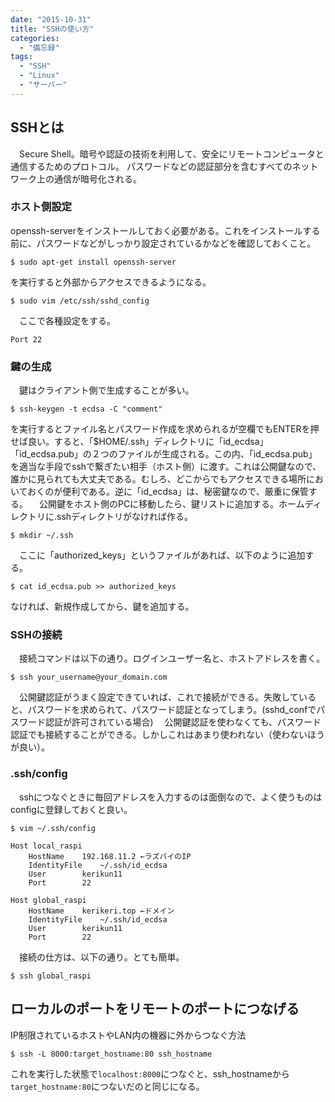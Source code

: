 ```yaml
---
date: "2015-10-31"
title: "SSHの使い方"
categories:
  - "備忘録"
tags:
  - "SSH"
  - "Linux"
  - "サーバー"
---
```


## SSHとは

　Secure Shell。暗号や認証の技術を利用して、安全にリモートコンピュータと通信するためのプロトコル。 パスワードなどの認証部分を含むすべてのネットワーク上の通信が暗号化される。
<!--more-->


### ホスト側設定  

openssh-serverをインストールしておく必要がある。これをインストールする前に、パスワードなどがしっかり設定されているかなどを確認しておくこと。

    $ sudo apt-get install openssh-server

を実行すると外部からアクセスできるようになる。

    $ sudo vim /etc/ssh/sshd_config

　ここで各種設定をする。

    Port 22



### 鍵の生成  

　鍵はクライアント側で生成することが多い。

    $ ssh-keygen -t ecdsa -C "comment"

を実行するとファイル名とパスワード作成を求められるが空欄でもENTERを押せば良い。すると、「$HOME/.ssh」ディレクトリに「id_ecdsa」「id_ecdsa.pub」の２つのファイルが生成される。この内、「id_ecdsa.pub」を適当な手段でsshで繋ぎたい相手（ホスト側）に渡す。これは公開鍵なので、誰かに見られても大丈夫である。むしろ、どこからでもアクセスできる場所においておくのが便利である。逆に「id_ecdsa」は、秘密鍵なので、厳重に保管する。
　公開鍵をホスト側のPCに移動したら、鍵リストに追加する。ホームディレクトリに.sshディレクトリがなければ作る。

    $ mkdir ~/.ssh

　ここに「authorized_keys」というファイルがあれば、以下のように追加する。

    $ cat id_ecdsa.pub >> authorized_keys

なければ、新規作成してから、鍵を追加する。


### SSHの接続  

　接続コマンドは以下の通り。ログインユーザー名と、ホストアドレスを書く。

    $ ssh your_username@your_domain.com

　公開鍵認証がうまく設定できていれば、これで接続ができる。失敗していると、パスワードを求められて、パスワード認証となってしまう。(sshd_confでパスワード認証が許可されている場合)
　公開鍵認証を使わなくても、パスワード認証でも接続することができる。しかしこれはあまり使われない（使わないほうが良い）。


### .ssh/config  

　sshにつなぐときに毎回アドレスを入力するのは面倒なので、よく使うものはconfigに登録しておくと良い。


    $ vim ~/.ssh/config
    
    Host local_raspi
    	HostName	192.168.11.2 ←ラズパイのIP
    	IdentityFile	~/.ssh/id_ecdsa
    	User		kerikun11
    	Port		22
    
    Host global_raspi
    	HostName	kerikeri.top ←ドメイン
    	IdentityFile	~/.ssh/id_ecdsa
    	User		kerikun11
    	Port		22


　接続の仕方は、以下の通り。とても簡単。

    $ ssh global_raspi

## ローカルのポートをリモートのポートにつなげる

IP制限されているホストやLAN内の機器に外からつなぐ方法

    $ ssh -L 8000:target_hostname:80 ssh_hostname

これを実行した状態で`localhost:8000`につなぐと、ssh_hostnameから`target_hostname:80`につないだのと同じになる。
